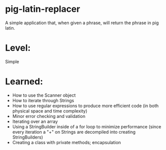 # pig-latin-replacer
A simple application that, when given a phrase, will return the phrase in pig latin.

# Level:
Simple

# Learned:
- How to use the Scanner object
- How to iterate through Strings
- How to use regular expressions to produce more efficient code (in both physical space and time complexity)
- Minor error checking and validation
- Iterating over an array
- Using a StringBuilder inside of a for loop to minimize performance (since every iteration a "+" on Strings are decompiled into creating StringBuilders)
- Creating a class with private methods; encapsulation
